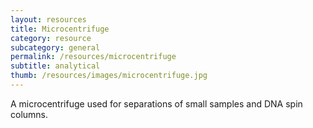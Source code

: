 ```yaml
---
layout: resources
title: Microcentrifuge
category: resource
subcategory: general
permalink: /resources/microcentrifuge
subtitle: analytical
thumb: /resources/images/microcentrifuge.jpg
---
```


A microcentrifuge used for separations of small samples and DNA spin columns.


